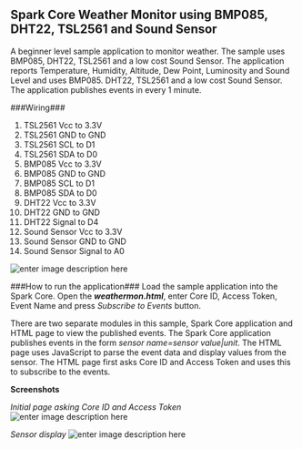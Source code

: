 Spark Core Weather Monitor using BMP085, DHT22, TSL2561 and Sound Sensor
------------------------------------------------------------------------

A beginner level sample application to monitor weather. The sample uses BMP085, DHT22, TSL2561 and a low cost Sound Sensor. The application reports Temperature, Humidity, Altitude, Dew Point, Luminosity and Sound Level and uses BMP085. DHT22, TSL2561 and a low cost Sound Sensor. The application publishes events in every 1 minute.

###Wiring###
 1. TSL2561 Vcc to 3.3V
 2. TSL2561 GND to GND 
 3. TSL2561 SCL to D1
 4. TSL2561 SDA to D0
 5. BMP085 Vcc to 3.3V
 6. BMP085 GND to GND 
 7. BMP085 SCL to D1
 8. BMP085 SDA to D0
 9. DHT22 Vcc to 3.3V
 10. DHT22 GND to GND
 11. DHT22 Signal to D4
 12. Sound Sensor Vcc to 3.3V
 13. Sound Sensor GND to GND
 14. Sound Sensor Signal to A0
 
![enter image description here][1]

 
###How to run the application###
Load the sample application into the Spark Core. Open the ***weathermon.html***, enter Core ID, Access Token, Event Name and press *Subscribe to Events* button.

There are two separate modules in this sample, Spark Core application and HTML page to view the published events. The Spark Core application publishes events in the form *sensor name=sensor value|unit*. The HTML page uses JavaScript to parse the event data and display values from the sensor. The HTML page first asks Core ID and Access Token and uses this to subscribe to the events.

**Screenshots**

*Initial page asking Core ID and Access Token*
![enter image description here][2]

*Sensor display*
![enter image description here][3]


  [1]: https://raw.githubusercontent.com/krvarma/WeatherMon_SparkCore/master/IMG_0064.JPG
  [2]: https://raw.githubusercontent.com/krvarma/WeatherMon_SparkCore/master/coreid.png
  [3]: https://raw.githubusercontent.com/krvarma/WeatherMon_SparkCore/master/weather.png